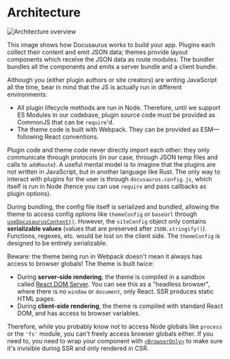 # Architecture

![Architecture overview](/img/architecture.png)

This image shows how Docusaurus works to build your app. Plugins each collect their content and emit JSON data; themes provide layout components which receive the JSON data as route modules. The bundler bundles all the components and emits a server bundle and a client bundle.

Although you (either plugin authors or site creators) are writing JavaScript all the time, bear in mind that the JS is actually run in different environments:

- All plugin lifecycle methods are run in Node. Therefore, until we support ES Modules in our codebase, plugin source code must be provided as CommonJS that can be `require`'d.
- The theme code is built with Webpack. They can be provided as ESM—following React conventions.

Plugin code and theme code never directly import each other: they only communicate through protocols (in our case, through JSON temp files and calls to `addRoute`). A useful mental model is to imagine that the plugins are not written in JavaScript, but in another language like Rust. The only way to interact with plugins for the user is through `docusaurus.config.js`, which itself is run in Node (hence you can use `require` and pass callbacks as plugin options).

During bundling, the config file itself is serialized and bundled, allowing the theme to access config options like `themeConfig` or `baseUrl` through [`useDocusaurusContent()`](../docusaurus-core.md#useDocusaurusContext). However, the `siteConfig` object only contains **serializable values** (values that are preserved after `JSON.stringify()`). Functions, regexes, etc. would be lost on the client side. The `themeConfig` is designed to be entirely serializable.

Beware: the theme being run in Webpack doesn't mean it always has access to browser globals! The theme is built twice:

- During **server-side rendering**, the theme is compiled in a sandbox called [React DOM Server](https://reactjs.org/docs/react-dom-server.html). You can see this as a "headless browser", where there is no `window` or `document`, only React. SSR produces static HTML pages.
- During **client-side rendering**, the theme is compiled with standard React DOM, and has access to browser variables.

Therefore, while you probably know not to access Node globals like `process` or the `'fs'` module, you can't freely access browser globals either. If you need to, you need to wrap your component with [`<BrowserOnly>`](../docusaurus-core.md#browseronly) to make sure it's invisible during SSR and only rendered in CSR.

